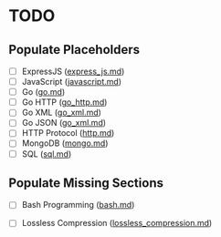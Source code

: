 # TODO

## Populate Placeholders

- [ ] ExpressJS ([express_js.md](./express_js.md))
- [ ] JavaScript ([javascript.md](./javascript.md))
- [ ] Go ([go.md](./go.md))
- [ ] Go HTTP ([go_http.md](./go_http.md))
- [ ] Go XML ([go_xml.md](./go_xml.md))
- [ ] Go JSON ([go_xml.md](./go_json.md))
- [ ] HTTP Protocol ([http.md](./http.md))
- [ ] MongoDB ([mongo.md](./mongo.md))
- [ ] SQL ([sql.md](./sql.md))

## Populate Missing Sections

- [ ] Bash Programming ([bash.md](./bash.md))
- [ ] Lossless Compression ([lossless_compression.md](./lossless_compression.md))

